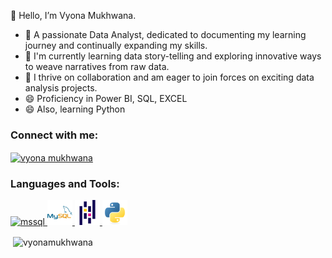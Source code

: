 👋 Hello, I’m Vyona Mukhwana.
- 👀 A passionate Data Analyst, dedicated to documenting my learning journey and continually expanding my skills.
- 🌱 I'm currently learning data story-telling and exploring innovative ways to weave narratives from raw data.
- 💞️ I thrive on collaboration and am eager to join forces on exciting data analysis projects.
- 😄 Proficiency in Power BI, SQL, EXCEL
- 😄 Also, learning Python
  
<h3 align="left">Connect with me:</h3>
<p align="left">
<a href="https://linkedin.com/in/vyona mukhwana" target="blank"><img align="center" src="https://raw.githubusercontent.com/rahuldkjain/github-profile-readme-generator/master/src/images/icons/Social/linked-in-alt.svg" alt="vyona mukhwana" height="30" width="40" /></a>
</p>

<h3 align="left">Languages and Tools:</h3>
<p align="left"> <a href="https://www.microsoft.com/en-us/sql-server" target="_blank" rel="noreferrer"> <img src="https://www.svgrepo.com/show/303229/microsoft-sql-server-logo.svg" alt="mssql" width="40" height="40"/> </a> <a href="https://www.mysql.com/" target="_blank" rel="noreferrer"> <img src="https://raw.githubusercontent.com/devicons/devicon/master/icons/mysql/mysql-original-wordmark.svg" alt="mysql" width="40" height="40"/> </a> <a href="https://pandas.pydata.org/" target="_blank" rel="noreferrer"> <img src="https://raw.githubusercontent.com/devicons/devicon/2ae2a900d2f041da66e950e4d48052658d850630/icons/pandas/pandas-original.svg" alt="pandas" width="40" height="40"/> </a> <a href="https://www.python.org" target="_blank" rel="noreferrer"> <img src="https://raw.githubusercontent.com/devicons/devicon/master/icons/python/python-original.svg" alt="python" width="40" height="40"/> </a> </p>

<p>&nbsp;<img align="center" src="https://github-readme-stats.vercel.app/api?username=vyonamukhwana&show_icons=true&locale=en" alt="vyonamukhwana" /></p>
